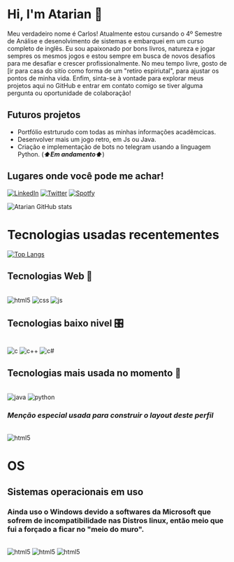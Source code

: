 
# Hi, I'm Atarian 💓

 Meu verdadeiro nome é Carlos! Atualmente estou cursando o 4º Semestre de Análise e desenolvimento de sistemas e embarquei em um curso completo de inglês. Eu sou apaixonado por bons livros, natureza e jogar sempres os mesmos jogos e estou sempre em busca de novos desafios para me desafiar e crescer profissionalmente. No meu tempo livre, gosto de [ir para casa do sitío como forma de um "retiro espiriutal", para  ajustar os pontos de minha vida. Enfim, sinta-se à vontade para explorar meus projetos aqui no GitHub e entrar em contato comigo se tiver alguma pergunta ou oportunidade de colaboração!

## Futuros projetos
- Portfólio estrturudo com todas as minhas informações acadêmcicas.
- Desenvolver mais um jogo retro, em Js ou Java.
- Criação e implementação de bots no telegram usando a linguagem Python. 
(***⬆️Em andamento⬆️***)

## Lugares onde você pode me achar!
[![LinkedIn](https://img.shields.io/badge/LinkedIn-0077B5?style=for-the-badge&logo=linkedin&logoColor=white)](https://www.linkedin.com/in/carlos-alberto-94255a21b/)
[![Twitter](https://img.shields.io/badge/Twitter-1DA1F2?style=for-the-badge&logo=twitter&logoColor=white)](https://twitter.com/atarian_by_void)
[![Spotfy](https://img.shields.io/badge/Spotify-1ED760?&style=for-the-badge&logo=spotify&logoColor=white)](https://open.spotify.com/user/21eho7qs7crypprua2r75fs5q)

![Atarian GitHub stats](https://github-readme-stats.vercel.app/api?username=Atarian-ByVoid&show_icons=true&theme=synthwave)



# Tecnologias usadas recentementes
[![Top Langs](https://github-readme-stats.vercel.app/api/top-langs/?username=Atarian-ByVoid&hide_progress=true)](https://github.com/Atarian-ByVoid-readme-stats)
## Tecnologias Web 🐧
<div style= "display: inline_block"><br/>
    <img alt= "html5" src="https://img.shields.io/badge/HTML5-E34F26?style=for-the-badge&logo=html5&logoColor=white "/>
    <img alt= "css" src="	https://img.shields.io/badge/CSS3-1572B6?style=for-the-badge&logo=css3&logoColor=white"/>
    <img alt= "js" src="	https://img.shields.io/badge/JavaScript-F7DF1E?style=for-the-badge&logo=javascript&logoColor=black"/>
</div>

## Tecnologias baixo nivel 🎛️
<div style= "display: inline_block"><br/>
    <img alt= "c" src="https://img.shields.io/badge/C-00599C?style=for-the-badge&logo=c&logoColor=whit "/>
    <img alt= "c++" src="https://img.shields.io/badge/C%2B%2B-00599C?style=for-the-badge&logo=c%2B%2B&logoColor=white"/>
    <img alt= "c#" src="https://img.shields.io/badge/C%23-239120?style=for-the-badge&logo=c-sharp&logoColor=white"/>
</div>


## Tecnologias mais usada no momento 🦄
<div style= "display: inline_block"><br/>
    <img alt= "java" src="	https://img.shields.io/badge/Java-ED8B00?style=for-the-badge&logo=openjdk&logoColor=white"/>
    <img alt= "python" src="	https://img.shields.io/badge/Python-14354C?style=for-the-badge&logo=python&logoColor=whi"/>
</div>



### _***Menção especial usada para construir o layout deste perfil***_
<div style= "display: inline_block"><br/>
    <img alt= "html5" src="	https://img.shields.io/badge/Markdown-000000?style=for-the-badge&logo=markdown&logoColor=white"/>
</div>


# OS
## Sistemas operacionais em uso
### Ainda uso o Windows devido a softwares da Microsoft que sofrem de incompatibilidade nas Distros linux, então meio que fui a forçado a ficar no "meio do muro".
<div style= "display: inline_block"><br/>
    <img alt= "html5" src="	https://img.shields.io/badge/Windows-0078D6?style=for-the-badge&logo=windows&logoColor=white"/>
      <img alt= "html5" src="	https://img.shields.io/badge/Elementary%20OS-64BAFF?style=for-the-badge&logo=elementary&logoColor=white"/>
        <img alt= "html5" src="	https://img.shields.io/badge/Deepin-007CFF?style=for-the-badge&logo=deepin&logoColor=white"/>
